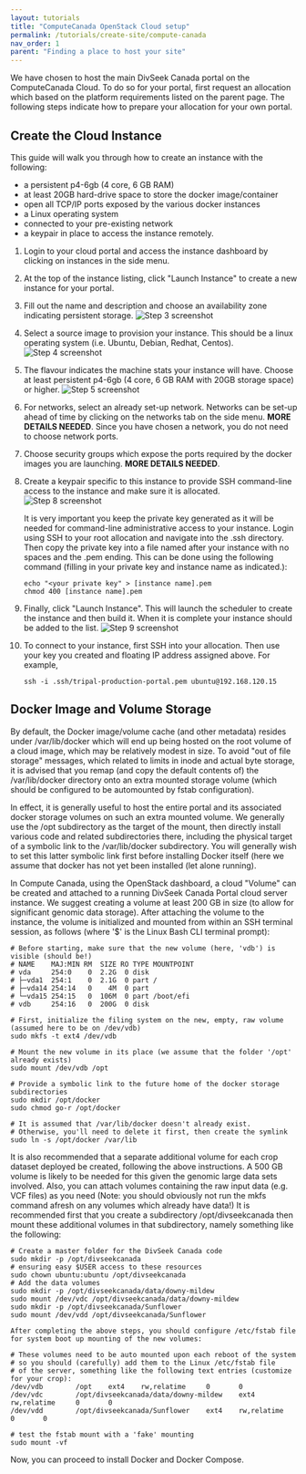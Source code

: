 ```yaml
---
layout: tutorials
title: "ComputeCanada OpenStack Cloud setup"
permalink: /tutorials/create-site/compute-canada
nav_order: 1
parent: "Finding a place to host your site"
---
```


We have chosen to host the main DivSeek Canada portal on the ComputeCanada Cloud. To do so for your portal, first request an allocation which based on the platform requirements listed on the parent page. The following steps indicate how to prepare your allocation for your own portal.

Create the Cloud Instance
---------------------------

This guide will walk you through how to create an instance with the following:

- a persistent p4-6gb (4 core, 6 GB RAM)
- at least 20GB hard-drive space to store the docker image/container
- open all TCP/IP ports exposed by the various docker instances
- a Linux operating system
- connected to your pre-existing network
- a keypair in place to access the instance remotely.

1. Login to your cloud portal and access the instance dashboard by clicking on instances in the side menu.
2. At the top of the instance listing, click "Launch Instance" to create a new instance for your portal.
3. Fill out the name and description and choose an availability zone indicating persistent storage.
  ![Step 3 screenshot](compute-canada/step3.png)

4. Select a source image to provision your instance. This should be a linux operating system (i.e. Ubuntu, Debian, Redhat, Centos).
  ![Step 4 screenshot](compute-canada/step4.png)

5. The flavour indicates the machine stats your instance will have. Choose at least persistent p4-6gb (4 core, 6 GB RAM with 20GB storage space) or higher.
  ![Step 5 screenshot](compute-canada/step5.png)

6. For networks, select an already set-up network. Networks can be set-up ahead of time by clicking on the networks tab on the side menu. **MORE DETAILS NEEDED**. Since you have chosen a network, you do not need to choose network ports.
7. Choose security groups which expose the ports required by the docker images you are launching. **MORE DETAILS NEEDED**.
8. Create a keypair specific to this instance to provide SSH command-line access to the instance and make sure it is allocated.
  ![Step 8 screenshot](compute-canada/step8.png)

    It is very important you keep the private key generated as it will be needed for command-line administrative access to your instance. Login using SSH to your root allocation and navigate into the .ssh directory. Then copy the private key into a file named after your instance with no spaces and the .pem ending. This can be done using the following command (filling in your private key and instance name as indicated.):

    ```
    echo "<your private key" > [instance name].pem
    chmod 400 [instance name].pem
    ```

9. Finally, click "Launch Instance". This will launch the scheduler to create the instance and then build it. When it is complete your instance should be added to the list.
  ![Step 9 screenshot](compute-canada/step9.png)

10. To connect to your instance, first SSH into your allocation. Then use your key you created and floating IP address assigned above. For example,
    ```
    ssh -i .ssh/tripal-production-portal.pem ubuntu@192.168.120.15
    ```

Docker Image and Volume Storage
---------------------------------

By default, the Docker image/volume cache (and other metadata) resides under /var/lib/docker which will end up being hosted on the root volume of a cloud image, which may be relatively modest in size. To avoid "out of file storage" messages, which related to limits in inode and actual byte storage, it is advised that you remap (and copy the default contents of) the /var/lib/docker directory onto an extra mounted storage volume (which should be configured to be automounted by fstab configuration).

In effect, it is generally useful to host the entire portal and its associated docker storage volumes on such an extra mounted volume. We generally use the /opt subdirectory as the target of the mount, then directly install various code and related subdirectories there, including the physical target of a symbolic link to the /var/lib/docker subdirectory. You will generally wish to set this latter symbolic link first before installing Docker itself (here we assume that docker has not yet been installed (let alone running).

In Compute Canada, using the OpenStack dashboard, a cloud "Volume" can be created and attached to a running DivSeek Canada Portal cloud server instance. We suggest creating a volume at least 200 GB in size (to allow for significant genomic data storage). After attaching the volume to the instance, the volume is initialized and mounted from within an SSH terminal session, as follows (where '$' is the Linux Bash CLI terminal prompt):

```
# Before starting, make sure that the new volume (here, 'vdb') is visible (should be!)
# NAME    MAJ:MIN RM  SIZE RO TYPE MOUNTPOINT
# vda     254:0    0  2.2G  0 disk
# ├─vda1  254:1    0  2.1G  0 part /
# ├─vda14 254:14   0    4M  0 part
# └─vda15 254:15   0  106M  0 part /boot/efi
# vdb     254:16   0  200G  0 disk

# First, initialize the filing system on the new, empty, raw volume (assumed here to be on /dev/vdb)
sudo mkfs -t ext4 /dev/vdb

# Mount the new volume in its place (we assume that the folder '/opt' already exists)
sudo mount /dev/vdb /opt

# Provide a symbolic link to the future home of the docker storage subdirectories
sudo mkdir /opt/docker
sudo chmod go-r /opt/docker

# It is assumed that /var/lib/docker doesn't already exist.
# Otherwise, you'll need to delete it first, then create the symlink
sudo ln -s /opt/docker /var/lib
```

It is also recommended that a separate additional volume for each crop dataset deployed be created, following the above instructions. A 500 GB volume is likely to be needed for this given the genomic large data sets involved. Also, you can attach volumes containing the raw input data (e.g. VCF files) as you need (Note: you should obviously not run the mkfs command afresh on any volumes which already have data!) It is recommended first that you create a subdirectory /opt/divseekcanada then mount these additional volumes in that subdirectory, namely something like the following:

```
# Create a master folder for the DivSeek Canada code
sudo mkdir -p /opt/divseekcanada
# ensuring easy $USER access to these resources
sudo chown ubuntu:ubuntu /opt/divseekcanada
# Add the data volumes
sudo mkdir -p /opt/divseekcanada/data/downy-mildew
sudo mount /dev/vdc /opt/divseekcanada/data/downy-mildew
sudo mkdir -p /opt/divseekcanada/Sunflower
sudo mount /dev/vdd /opt/divseekcanada/Sunflower

After completing the above steps, you should configure /etc/fstab file for system boot up mounting of the new volumes:

# These volumes need to be auto mounted upon each reboot of the system
# so you should (carefully) add them to the Linux /etc/fstab file
# of the server, something like the following text entries (customize for your crop):
/dev/vdb        /opt    ext4    rw,relatime     0       0
/dev/vdc        /opt/divseekcanada/data/downy-mildew    ext4    rw,relatime     0       0
/dev/vdd        /opt/divseekcanada/Sunflower    ext4    rw,relatime     0       0

# test the fstab mount with a 'fake' mounting
sudo mount -vf
```

Now, you can proceed to install Docker and Docker Compose.
